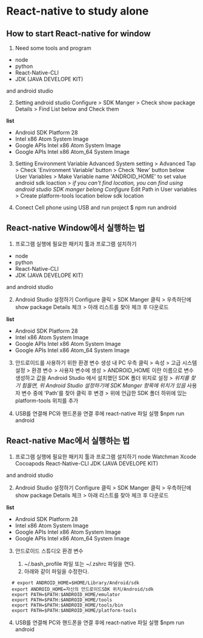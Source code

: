 # React-native to study alone

## How to start React-native for window

1. Need some tools and program
  - node
  - python
  - React-Native-CLI
  - JDK (JAVA DEVELOPE KIT)

  and android studio

2. Setting android studio
  Configure > SDK Manger > Check show package Details > Find List below and Check them

**list**
- Android SDK Platform 28
- Intel x86 Atom System Image
- Google APIs Intel x86 Atom System Image
- Google APIs Intel x86 Atom_64 System Image

3. Setting Environment Variable
  Advanced System setting > Advanced Tap >
  Check 'Environment Variable' button > 
  Check 'New' button below User Variables >
  Make Variable name 'ANDROID_HOME' to set value android sdk loaction >
  *if you can't find location, you can find using android studio SDK manger belong Configure*
  Edit Path in User variables > Create platform-tools location below sdk location

4. Conect Cell phone using USB and run project
  $ npm run android

## React-native Window에서 실행하는 법

1. 프로그램 실행에 필요한 패키지 툴과 프로그램 설치하기
  - node
  - python
  - React-Native-CLI
  - JDK (JAVA DEVELOPE KIT)

  and android studio

2. Android Studio 설정하기
  Configure 클릭 > SDK Manger 클릭 > 우측하단에 show package Details 체크 > 아래 리스트를 찾아 체크 후 다운로드

**list**
- Android SDK Platform 28
- Intel x86 Atom System Image
- Google APIs Intel x86 Atom System Image
- Google APIs Intel x86 Atom_64 System Image

3. 안드로이드를 사용하기 위한 환경 변수 생성
  내 PC 우측 클릭 > 속성 > 고급 시스템 설정 > 환경 변수 > 사용자 변수에 생성 >
  ANDROID_HOME 이란 이름으로 변수 생성하고 값을 Android Studio 에서 설치했던 SDK 폴더 위치로 설정 >
  *위치를 찾기 힘들면, 위 Android Studio 설정하기에 SDK Manger 항목에 위치가 있음*
  사용자 변수 중에 'Path'를 찾아 클릭 후 변경 > 
  위에 언급한 SDK 폴더 하위에 있는 platform-tools 위치를 추가

4. USB를 연결해 PC와 핸드폰을 연결 후에 react-native 파일 실행
  $npm run android

## React-native Mac에서 실행하는 법

1. 프로그램 실행에 필요한 패키지 툴과 프로그램 설치하기
   node
   Watchman 
   Xcode 
   Cocoapods 
   React-Native-CLI
   JDK (JAVA DEVELOPE KIT)
    
  and android studio

2. Android Studio 설정하기
  Configure 클릭 > SDK Manger 클릭 > 우측하단에 show package Details 체크 > 아래 리스트를 찾아 체크 후 다운로드

**list**
  - Android SDK Platform 28
  - Intel x86 Atom System Image
  - Google APIs Intel x86 Atom System Image
  - Google APIs Intel x86 Atom_64 System Image

3. 안드로이드 스튜디오 환경 변수 

    1. ~/.bash_profile 파일 또는 ~/.zshrc 파일을 연다.
    2. 아래와 같이 파일을 수정한다.
  ```
    # export ANDROID_HOME=$HOME/Library/Android/sdk
    export ANDROID_HOME=자신의 안드로이드SDK 위치/Android/sdk
    export PATH=$PATH:$ANDROID_HOME/emulator
    export PATH=$PATH:$ANDROID_HOME/tools
    export PATH=$PATH:$ANDROID_HOME/tools/bin
    export PATH=$PATH:$ANDROID_HOME/platform-tools
  ```
4. USB를 연결해 PC와 핸드폰을 연결 후에 react-native 파일 실행
  $npm run android